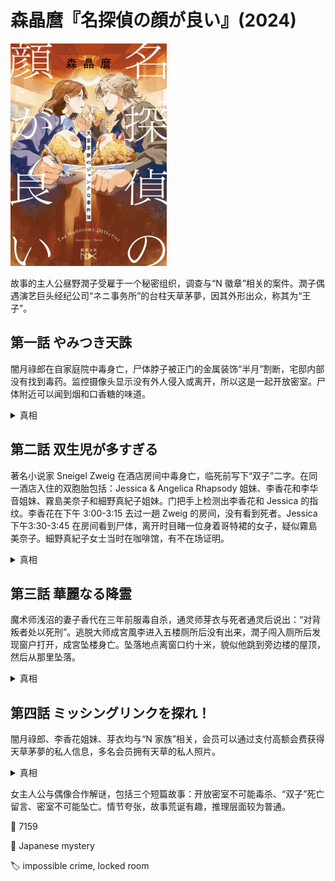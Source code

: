 # 森晶麿『名探偵の顔が良い』(2024)

<img src=images/2024b_cover.jpg width=250/>

故事的主人公昼野潤子受雇于一个秘密组织，调查与“N 徽章”相关的案件。潤子偶遇演艺巨头经纪公司“ネニ事务所”的台柱天草茅夢，因其外形出众，称其为“王子”。

## 第一話 やみつき天誅

闇月祿郎在自家庭院中毒身亡，尸体脖子被正门的金属装饰“半月”割断，宅邸内部没有找到毒药。监控摄像头显示没有外人侵入或离开，所以这是一起开放密室。尸体附近可以闻到烟和口香糖的味道。

<details><summary>真相</summary>
凶手是祿郎的女儿清奈，她把毒下在薄荷叶子上，利用祿郎吸烟后会吃薄荷叶去除口臭的习惯，让祿郎误食中毒。（伏线：清奈准备了油腻的晚餐，让祿郎饭后忍不住想要抽烟。）清奈在潤子的课上抽空从窗户扔出“半月”，嫁祸潤子。
</details>

## 第二話 双生児が多すぎる

著名小说家 Sneigel Zweig 在酒店房间中毒身亡，临死前写下“双子”二字。在同一酒店入住的双胞胎包括：Jessica & Angelica Rhapsody 姐妹、李香花和李华音姐妹、霧島美奈子和細野真紀子姐妹。门把手上检测出李香花和 Jessica 的指纹。李香花在下午 3:00-3:15 去过一趟 Zweig 的房间，没有看到死者。Jessica 下午3:30-3:45 在房间看到尸体，离开时目睹一位身着哥特裙的女子，疑似霧島美奈子。細野真紀子女士当时在咖啡馆，有不在场证明。

<details><summary>真相</summary>
凶手是 Sneigel 的双胞胎弟弟 Abel，他假扮 Sneigel 入住酒店，并在弟弟前来与他见面时将其毒杀。Abel 杀人后藏在床下，等 Jessica 走后穿着哥特裙离开。Sneigel 留下“XXS”（超小号）的死亡留言指向 Abel，Abel 将其改为“双子”，嫁祸 Rhapsody 姐妹。
</details>

## 第三話 華麗なる降霊

魔术师浅沼的妻子香代在三年前服毒自杀，通灵师芽衣与死者通灵后说出：“对背叛者处以死刑”。逃脱大师成宮風李进入五楼厕所后没有出来，潤子闯入厕所后发现窗户打开，成宮坠楼身亡。坠落地点离窗口约十米，貌似他跳到旁边楼的屋顶，然后从那里坠落。

<details><summary>真相</summary>
芽衣 = 香代，被成宮毒害成重伤，香代的弟弟ノーラン小金井与香代、浅沼合作杀害了成宮。潤子看到成宮进入厕所是全身镜反射，其实成宮去了和厕所相反的方向。
</details>

## 第四話 ミッシングリンクを探れ！

闇月祿郎、李香花姐妹、芽衣均与“N 家族”相关，会员可以通过支付高额会费获得天草茅夢的私人信息，多名会员拥有天草的私人照片。

<details><summary>真相</summary>
幕后黑手是天草的同期井伊崎薫，他因嫉妒天草的成功，策划了一系列犯罪活动。他多次伪装成不同身份出现在潤子身边，试图毒害天草。
</details>

女主人公与偶像合作解谜，包括三个短篇故事：开放密室不可能毒杀、“双子”死亡留言、密室不可能坠亡。情节夸张，故事荒诞有趣，推理层面较为普通。

:link: 7159

:file_folder: Japanese mystery

:label: impossible crime, locked room

